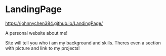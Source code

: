 # LandingPage
https://johnnychen384.github.io/LandingPage/


A personal website about me!

Site will tell you who i am
my background and skills.
Theres even a section with picture and link to my projects!
